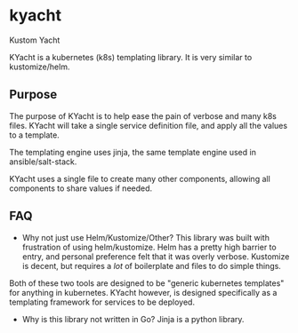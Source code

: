 # kyacht
Kustom Yacht

KYacht is a kubernetes (k8s) templating library. It is very similar to kustomize/helm. 

## Purpose
The purpose of KYacht is to help ease the pain of verbose and many k8s files. 
KYacht will take a single service definition file, and apply all the values to a template. 

The templating engine uses jinja, the same template engine used in ansible/salt-stack. 

KYacht uses a single file to create many other components, allowing all components to share values if needed.

## FAQ

* Why not just use Helm/Kustomize/Other?
This library was built with frustration of using helm/kustomize. Helm has a pretty high barrier to entry, and personal preference felt that it was overly verbose. 
Kustomize is decent, but requires a *lot* of boilerplate and files to do simple things. 

Both of these two tools are designed to be "generic kubernetes templates" for anything in kubernetes. KYacht however, is designed specifically as a templating framework for services to be deployed. 

* Why is this library not written in Go?
Jinja is a python library. 
